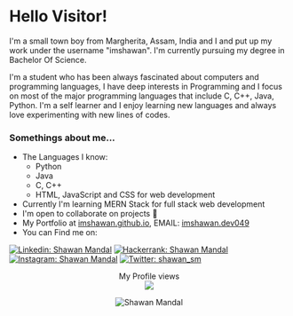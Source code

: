  # Hello Visitor!
 I'm a small town boy from Margherita, Assam, India and I and put up my work under the username "imshawan". I'm currently pursuing my degree in Bachelor Of Science.
 
 I'm a student who has been always fascinated about computers and programming languages, I have deep interests in Programming and I focus on most of the major programming languages that include C, C++, Java, Python. I'm a self learner and I enjoy learning new languages and always love experimenting with new lines of codes.  
 
 ### Somethings about me...
* The Languages I know:
    * Python
    * Java
    * C, C++
    * HTML, JavaScript and CSS for web development
* Currently I'm learning MERN Stack for full stack web development
* I'm open to collaborate on projects :open_hands:
* My Portfolio at <a href="https://imshawan.github.io/">imshawan.github.io</a>, EMAIL: <a href="mailto:imshawan.dev@gmail.com">imshawan.dev049</a>
* You can Find me on:

[![Linkedin: Shawan Mandal](https://img.shields.io/badge/-Shawan%20Mandal-blue?style=flat-square&logo=Linkedin&logoColor=white&link=https://www.linkedin.com/in/shawan-mandal)](https://www.linkedin.com/in/shawan-mandal)
[![Hackerrank: Shawan Mandal](https://img.shields.io/badge/-Shawan%20Mandal-brightgreen?style=flat-square&logo=Hackerrank&logoColor=white&link=https://www.hackerrank.com/shawan_sm)](https://www.hackerrank.com/shawan_sm)
[![Instagram: Shawan Mandal](https://img.shields.io/badge/-Shawan%20Mandal-red?style=flat-square&logo=Instagram&logoColor=white&link=https://www.instagram.com/shawan_sm)](https://www.instagram.com/shawan_sm)
[![Twitter: shawan_sm](https://img.shields.io/twitter/follow/shawan_sm?style=social)](https://twitter.com/shawan_sm)

<p align="center"> 
  My Profile views<br>
  <img src="https://profile-counter.glitch.me/imshawan/count.svg">
</p>
<p align="center">
<img src="https://github-readme-streak-stats.herokuapp.com/?user=imshawan" alt="Shawan Mandal"/>
 </p>
